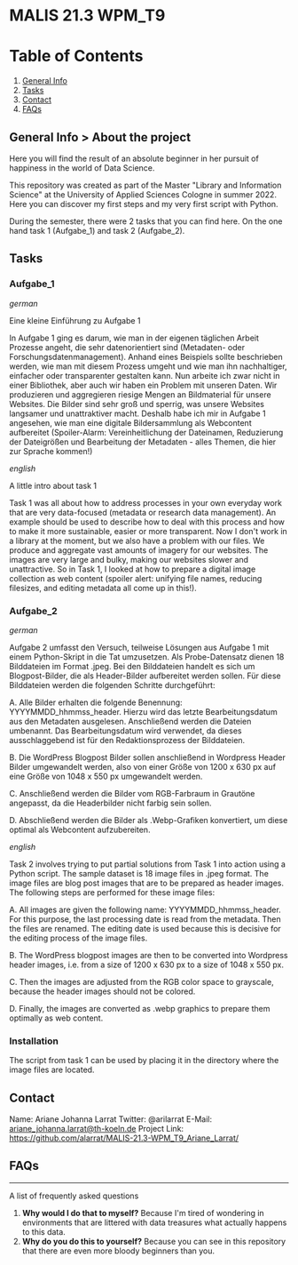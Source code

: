 # MALIS 21.3 WPM_T9

# Table of Contents
1. [General Info](#general-info)
2. [Tasks](#tasks)
3. [Contact](#contact)
4. [FAQs](#faqs)

## General Info > About the project

Here you will find the result of an absolute beginner in her pursuit of happiness in the world of Data Science.

This repository was created as part of the Master "Library and Information Science" at the University of Applied Sciences Cologne in summer 2022. Here you can discover my first steps and my very first script with Python.

During the semester, there were 2 tasks that you can find here. On the one hand task 1 (Aufgabe_1) and task 2 (Aufgabe_2).

## Tasks

### Aufgabe_1

*german*

Eine kleine Einführung zu Aufgabe 1

In Aufgabe 1 ging es darum, wie man in der eigenen täglichen Arbeit Prozesse angeht, die sehr datenorientiert sind (Metadaten- oder Forschungsdatenmanagement). Anhand eines Beispiels sollte beschrieben werden, wie man mit diesem Prozess umgeht und wie man ihn nachhaltiger, einfacher oder transparenter gestalten kann. Nun arbeite ich zwar nicht in einer Bibliothek, aber auch wir haben ein Problem mit unseren Daten. Wir produzieren und aggregieren riesige Mengen an Bildmaterial für unsere Websites. Die Bilder sind sehr groß und sperrig, was unsere Websites langsamer und unattraktiver macht. Deshalb habe ich mir in Aufgabe 1 angesehen, wie man eine digitale Bildersammlung als Webcontent aufbereitet (Spoiler-Alarm: Vereinheitlichung der Dateinamen, Reduzierung der Dateigrößen und Bearbeitung der Metadaten - alles Themen, die hier zur Sprache kommen!)


*english*

A little intro about task 1

Task 1 was all about how to address processes in your own everyday work that are very data-focused (metadata or research data management). An example should be used to describe how to deal with this process and how to make it more sustainable, easier or more transparent. Now I don't work in a library at the moment, but we also have a problem with our files. We produce and aggregate vast amounts of imagery for our websites. The images are very large and bulky, making our websites slower and unattractive.
So in Task 1, I looked at how to prepare a digital image collection as web content (spoiler alert: unifying file names, reducing filesizes, and editing metadata all come up in this!).

### Aufgabe_2

*german*

Aufgabe 2 umfasst den Versuch, teilweise Lösungen aus Aufgabe 1 mit einem Python-Skript in die Tat umzusetzen. 
Als Probe-Datensatz dienen 18 Bilddateien im Format .jpeg. Bei den Bilddateien handelt es sich um Blogpost-Bilder, die als Header-Bilder aufbereitet werden sollen. Für diese Bilddateien werden die folgenden Schritte durchgeführt:

A. Alle Bilder erhalten die folgende Benennung: YYYYMMDD_hhmmss_header. Hierzu wird das letzte Bearbeitungsdatum aus den Metadaten ausgelesen. Anschließend werden die Dateien umbenannt. Das Bearbeitungsdatum wird verwendet, da dieses ausschlaggebend ist für den Redaktionsprozess der Bilddateien.

B. Die WordPress Blogpost Bilder sollen anschließend in Wordpress Header Bilder umgewandelt werden, also von einer Größe von 1200 x 630 px auf eine Größe von 1048 x 550 px umgewandelt werden.

C. Anschließend werden die Bilder vom RGB-Farbraum in Grautöne angepasst, da die Headerbilder nicht farbig sein sollen.

D. Abschließend werden die Bilder als .Webp-Grafiken konvertiert, um diese optimal als Webcontent aufzubereiten.

*english*

Task 2 involves trying to put partial solutions from Task 1 into action using a Python script. The sample dataset is 18 image files in .jpeg format. The image files are blog post images that are to be prepared as header images. The following steps are performed for these image files:

A. All images are given the following name: YYYYMMDD_hhmmss_header. For this purpose, the last processing date is read from the metadata. Then the files are renamed. The editing date is used because this is decisive for the editing process of the image files.

B. The WordPress blogpost images are then to be converted into Wordpress header images, i.e. from a size of 1200 x 630 px to a size of 1048 x 550 px.

C. Then the images are adjusted from the RGB color space to grayscale, because the header images should not be colored.

D. Finally, the images are converted as .webp graphics to prepare them optimally as web content.

### Installation
The script from task 1 can be used by placing it in the directory where the image files are located.

## Contact
Name: Ariane Johanna Larrat
Twitter: @arilarrat
E-Mail: ariane_johanna.larrat@th-koeln.de
Project Link: https://github.com/alarrat/MALIS-21.3-WPM_T9_Ariane_Larrat/ 

## FAQs
***
A list of frequently asked questions

1. **Why would I do that to myself?**
Because I'm tired of wondering in environments that are littered with data treasures what actually happens to this data.
2. **Why do you do this to yourself?**
Because you can see in this repository that there are even more bloody beginners than you.
